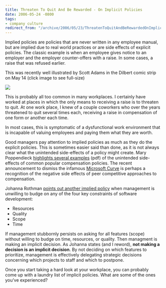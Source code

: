 ```yaml
---
title: Threaten To Quit And Be Rewarded - On Implicit Policies
date: 2006-05-24 -0800
tags:
- company culture
redirect_from: "/archive/2006/05/23/ThreatenToQuitAndBeRewardedOnImplicitPolicies.aspx/"
---
```


Implied policies are policies that are never written in any employee
manual, but are implied due to real world practices or are side effects
of explicit policies. The classic example is when an employee gives
notice to an employer and the employer counter-offers with a raise. In
some cases, a raise that was refused earlier.

This was recently well illustrated by Scott Adams in the Dilbert comic
strip on May 14 (click image to see full-size)

[![](https://haacked.com/images/dilbert2006051209374.gif)](http://dilbert.com/comics/dilbert/archive/dilbert-20060514.html "May 14 Dilbert")

This is probably all too common in many workplaces. I certainly have
worked at places in which the only means to receiving a raise is to
threaten to quit. At one work place, I knew of a couple coworkers who
over the years threatened to quit several times each, receiving a raise
in compensation of one form or another each time.

In most cases, this is symptomatic of a dysfunctional work environment
that is incapable of valuing employees and paying them what they are
worth.

Good managers pay attention to implied policies as much as they do the
explicit policies. This is sometimes easier said than done, as it is not
always clear what the unintended side-effects of a policy might create.
Mary Poppendieck [highlights several
examples](http://www.poppendieck.com/pdfs/Compensation.pdf "Team Compensation")
(pdf) of the unintended side-effects of common popular compensation
policies. The recent announcement to dismiss the infamous [Microsoft
Curve](http://minimsft.blogspot.com/2005/06/microsofts-30-or-how-i-learned-to-stop.html "Microsoft Curve")
is perhaps a recognition of the negative side effects of peer
competitive approaches to compensation.

Johanna Rothman [points out another implied
policy](http://www.jrothman.com/weblog/2006/03/courage-required.html "Courage Required")
when management is unwilling to budge on any of the four key constraints
of software development:

-   Resources
-   Quality
-   Scope
-   Time

If management stubbornly persists on asking for all features (scope)
without willing to budge on time, resources, or quality. Then managment
is making an implicit decision. As Johanna states (and I reword), **not
making a decision is an implicit decision**. By not deciding on which
features to prioritize, management is effectively delegating strategic
decisions concerning which projects to staff and which to postpone.

Once you start taking a hard look at your workplace, you can probably
come up with a laundry list of implicit policies. What are some of the
ones you’ve experienced?

